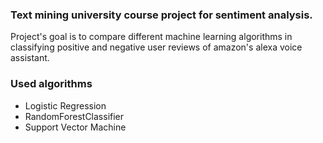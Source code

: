 ### Text mining university course project for sentiment analysis. 

Project's goal is to compare different machine learning algorithms in classifying positive and negative user reviews of amazon's alexa voice assistant.

### Used algorithms

* Logistic Regression
* RandomForestClassifier
* Support Vector Machine



